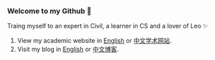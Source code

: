 ### Welcome to my Github 👋

Traing myself to an expert in Civil, a learner in CS and a lover of Leo ✨

1. View my academic website in [English](https://wenyaoliu.github.io/) or [中文学术网站](https://wenyaoliu.github.io/cn).
2. Visit my blog in [English](https://wenyaoliu.github.io/blog) or [中文博客](https://wenyaoliu.github.io/cnblog).

<!--
**wenyaoliu/wenyaoliu** is a ✨ _special_ ✨ repository because its `README.md` (this file) appears on your GitHub profile.

Here are some ideas to get you started:

- 🔭 I’m currently working on ...
- 🌱 I’m currently learning ...
- 👯 I’m looking to collaborate on ...
- 🤔 I’m looking for help with ...
- 💬 Ask me about ...
- 📫 How to reach me: ...
- 😄 Pronouns: ...
- ⚡ Fun fact: ...
-->
